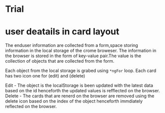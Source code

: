 # Trial
# user deatails in card layout

The enduser information are collected from a form,space storing information in the local storage of the crome broweser. The information in the browser is stored in the form of key-value pair.The value is the collection of objects that are collected from the form.

Each object from the local storage is grabed using `*ngFor` loop.
Each card has two icon one for (edit) and (delete)

Edit - The object is the localStorage is been updated with the latest data based on the id henceforth the updated values is refflected on the browser.
Delete - The cards that are renerd on the browser  are removed using the delete icon based on the index  of the object henceforth immdiately reflected on the browser.


